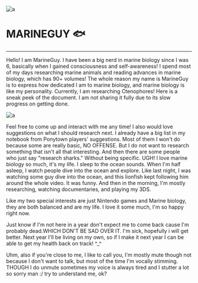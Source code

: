 ![a](https://i.pinimg.com/736x/18/e2/10/18e210f5e6f8c60968b9a5160a02ba19.jpg)
# MARINEGUY 🐟
-----
Hello! I am MarineGuy. I have been a big nerd in marine biology since I was 6, basically when I gained consciousness and self-awareness! I spend most of my days researching marine animals and reading advances in marine biology, which has 90+ volumes! The whole reason my name is MarineGuy is to express how dedicated I am to marine biology, and marine biology is like my personality. Currently, I am researching Ctenophores! Here is a sneak peek of the document. I am not sharing it fully due to its slow progress on getting done.

![a](https://media.discordapp.net/attachments/1261066115736539166/1380788804738355271/image.png?ex=68452748&is=6843d5c8&hm=271ca0fb35c1d8e10c5f6a786fd954c46be78d55cf28e0926117afe6834d114c&=&format=webp&quality=lossless&width=601&height=464)

Feel free to come up and interact with me any time! I also would love suggestions on what I should research next. I already have a big list in my notebook from Ponytown players' suggestions. Most of them I won't do because some are really basic, NO OFFENSE. But I do not want to research something that isn't all that interesting. And then there are some people who just say "research sharks." Without being specific. UGH! I love marine biology so much, it's my life. I sleep to the ocean sounds. When I'm half asleep, I watch people dive into the ocean and explore. Like last night, I was watching some guy dive into the ocean, and this lionfish kept following him around the whole video. It was funny. And then in the morning, I'm mostly researching, watching documentaries, and playing my 3DS. 

Like my two special interests are just Nintendo games and Marine biology, they are both balanced and are my life. I love it some much, I'm so happy right now.

Just know if I'm not here in a year don't expect me to come back cause I'm probably dead.WHICH DON'T BE SAD OVER IT. I'm sick, hopefully i will get better. Next year I'll be living on my own, so if I make it next year I can be able to get my health back on track! ^_^

Uhm, also if you're close to me, I like to call you, I'm mostly mute though not because I don't want to talk, but most of the time I'm vocally stimming. THOUGH I do unmute sometimes my voice is always tired and I stutter a lot so sorry man :/ try to understand me, ok?


